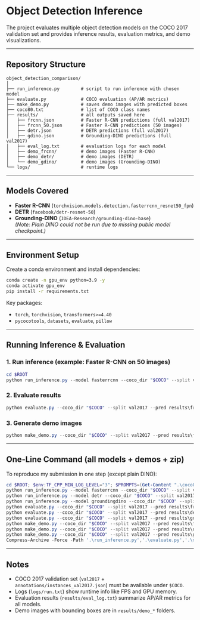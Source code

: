 # Object Detection Inference 
 
The project evaluates multiple object detection models on the COCO 2017 validation set and provides inference results, evaluation metrics, and demo visualizations.  

---

## Repository Structure
```
object_detection_comparison/
│
├── run_inference.py        # script to run inference with chosen model
├── evaluate.py             # COCO evaluation (AP/AR metrics)
├── make_demo.py            # saves demo images with predicted boxes
├── coco80.txt              # list of COCO class names
├── results/                # all outputs saved here
│   ├── frcnn.json          # Faster R-CNN predictions (full val2017)
│   ├── frcnn_50.json       # Faster R-CNN predictions (50 images)
│   ├── detr.json           # DETR predictions (full val2017)
│   ├── gdino.json          # Grounding-DINO predictions (full val2017)
│   ├── eval_log.txt        # evaluation logs for each model
│   ├── demo_frcnn/         # demo images (Faster R-CNN)
│   ├── demo_detr/          # demo images (DETR)
│   └── demo_gdino/         # demo images (Grounding-DINO)
└── logs/                   # runtime logs
```

---

## Models Covered
- **Faster R-CNN** (`torchvision.models.detection.fasterrcnn_resnet50_fpn`)
- **DETR** (`facebook/detr-resnet-50`)
- **Grounding-DINO** (`IDEA-Research/grounding-dino-base`)  
*(Note: Plain DINO could not be run due to missing public model checkpoint.)*

---

## Environment Setup
Create a conda environment and install dependencies:
```bash
conda create -n gpu_env python=3.9 -y
conda activate gpu_env
pip install -r requirements.txt
```

Key packages:
- `torch`, `torchvision`, `transformers>=4.40`
- `pycocotools`, `datasets`, `evaluate`, `pillow`

---

## Running Inference & Evaluation
### 1. Run inference (example: Faster R-CNN on 50 images)
```powershell
cd $ROOT
python run_inference.py --model fasterrcnn --coco_dir "$COCO" --split val2017 --max_images 50 --output results\frcnn_50.json --device cuda --log logs\run.txt
```

### 2. Evaluate results
```powershell
python evaluate.py --coco_dir "$COCO" --split val2017 --pred results\frcnn_50.json --out_log results\eval_log.txt
```

### 3. Generate demo images
```powershell
python make_demo.py --coco_dir "$COCO" --split val2017 --pred results\frcnn_50.json --out_dir results\demo_frcnn --score_thr 0.3
```

---

## One-Line Command (all models + demos + zip)
To reproduce my submission in one step (except plain DINO):
```powershell
cd $ROOT; $env:TF_CPP_MIN_LOG_LEVEL="3"; $PROMPTS=(Get-Content ".\coco80.txt" -Raw);
python run_inference.py --model fasterrcnn --coco_dir "$COCO" --split val2017 --score_thr 0.00 --output results\frcnn.json --device cuda --log logs\run.txt;
python run_inference.py --model detr --coco_dir "$COCO" --split val2017 --score_thr 0.00 --output results\detr.json --device cuda --log logs\run.txt;
python run_inference.py --model groundingdino --coco_dir "$COCO" --split val2017 --text_prompts "$PROMPTS" --box_thr 0.25 --text_thr 0.20 --score_thr 0.00 --output results\gdino.json --device cuda --log logs\run.txt;
python evaluate.py --coco_dir "$COCO" --split val2017 --pred results\frcnn.json --out_log results\eval_log.txt;
python evaluate.py --coco_dir "$COCO" --split val2017 --pred results\detr.json --out_log results\eval_log.txt;
python evaluate.py --coco_dir "$COCO" --split val2017 --pred results\gdino.json --out_log results\eval_log.txt;
python make_demo.py --coco_dir "$COCO" --split val2017 --pred results\frcnn.json --out_dir results\demo_frcnn --score_thr 0.3;
python make_demo.py --coco_dir "$COCO" --split val2017 --pred results\detr.json --out_dir results\demo_detr --score_thr 0.3;
python make_demo.py --coco_dir "$COCO" --split val2017 --pred results\gdino.json --out_dir results\demo_gdino --score_thr 0.3;
Compress-Archive -Force -Path '.\run_inference.py','.\evaluate.py','.\make_demo.py','.\coco80.txt','.\logs\*','.\results\*.json','.\results\eval_log.txt' -DestinationPath '.\cvs_a2_submission.zip'
```

---

## Notes
- COCO 2017 validation set (`val2017` + `annotations/instances_val2017.json`) must be available under `$COCO`.  
- Logs (`logs/run.txt`) show runtime info like FPS and GPU memory.  
- Evaluation results (`results/eval_log.txt`) summarize AP/AR metrics for all models.  
- Demo images with bounding boxes are in `results/demo_*` folders.  


